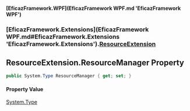 #### [EficazFramework.WPF](EficazFramework WPF.md 'EficazFramework WPF')
### [EficazFramework.Extensions](EficazFramework WPF.md#EficazFramework.Extensions 'EficazFramework.Extensions').[ResourceExtension](EficazFramework.Extensions/ResourceExtension.md 'EficazFramework.Extensions.ResourceExtension')

## ResourceExtension.ResourceManager Property

```csharp
public System.Type ResourceManager { get; set; }
```

#### Property Value
[System.Type](https://docs.microsoft.com/en-us/dotnet/api/System.Type 'System.Type')